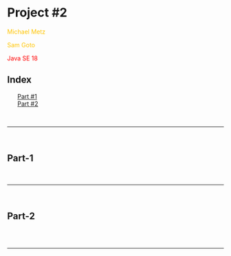 <body>
	<h1>Project #2</h1>
	<p style="color:#ffc400">Michael Metz</p>
	<p style="color:#ffc400">Sam Goto</p>
	<p style="color:red">Java SE 18</p>
	<h2>Index</h2>
	<ul>
		<li style="list-style: none"><a href="PartOne.adoc">Part #1</a></li>
		<li style="list-style: none"><a href="#Part-2">Part #2</a></li>
	</ul>
	<br>
	<hr>
	<br>
	<h2 id="Part-1">Part-1</h2>
	<br>
	<hr>
	<br>
	<h2 id="Part-2">Part-2</h2>
	<pre style="color:red"></pre>
	<br>
	<hr>
	<br>
</body>
